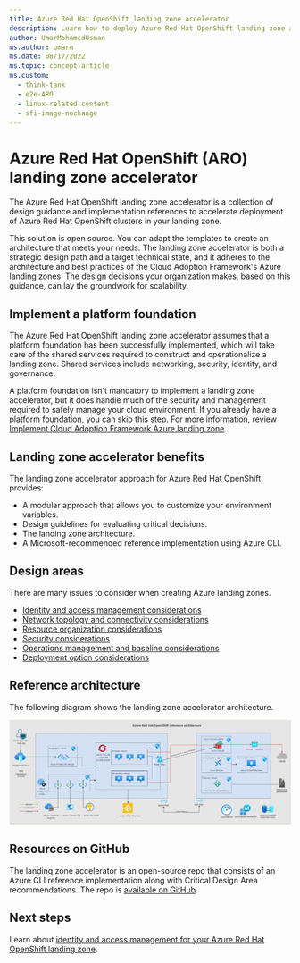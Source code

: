 ```yaml
---
title: Azure Red Hat OpenShift landing zone accelerator
description: Learn how to deploy Azure Red Hat OpenShift landing zone accelerator.
author: UmarMohamedUsman
ms.author: umarm
ms.date: 08/17/2022
ms.topic: concept-article
ms.custom:
  - think-tank
  - e2e-ARO
  - linux-related-content
  - sfi-image-nochange
---
```


# Azure Red Hat OpenShift (ARO) landing zone accelerator

The Azure Red Hat OpenShift landing zone accelerator is a collection of design guidance and implementation references to accelerate deployment of Azure Red Hat OpenShift clusters in your landing zone.

This solution is open source. You can adapt the templates to create an architecture that meets your needs. The landing zone accelerator is both a strategic design path and a target technical state, and it adheres to the architecture and best practices of the Cloud Adoption Framework's Azure landing zones. The design decisions your organization makes, based on this guidance, can lay the groundwork for scalability.

## Implement a platform foundation

The Azure Red Hat OpenShift landing zone accelerator assumes that a platform foundation has been successfully implemented, which will take care of the shared services required to construct and operationalize a landing zone. Shared services include networking, security, identity, and governance.

A platform foundation isn't mandatory to implement a landing zone accelerator, but it does handle much of the security and management required to safely manage your cloud environment. If you already have a platform foundation, you can skip this step. For more information, review [Implement Cloud Adoption Framework Azure landing zone](../../../ready/landing-zone/index.md).

## Landing zone accelerator benefits

The landing zone accelerator approach for Azure Red Hat OpenShift provides:

- A modular approach that allows you to customize your environment variables.
- Design guidelines for evaluating critical decisions.
- The landing zone architecture.
- A Microsoft-recommended reference implementation using Azure CLI.

## Design areas

There are many issues to consider when creating Azure landing zones.

- [Identity and access management considerations](./identity-access-management.md)
- [Network topology and connectivity considerations](./network-topology-connectivity.md)
- [Resource organization considerations](./resource-organization.md)
- [Security considerations](./security.md)
- [Operations management and baseline considerations](./operations.md)
- [Deployment option considerations](./platform-automation-devops.md)

## Reference architecture

The following diagram shows the landing zone accelerator architecture.

[![Diagram showing the landing zone accelerator architecture.](./media/landing-zone-architecture.png)](./media/landing-zone-architecture.png)

## Resources on GitHub

The landing zone accelerator is an open-source repo that consists of an Azure CLI reference implementation along with Critical Design Area recommendations. The repo is [available on GitHub](https://github.com/Azure/ARO-Landing-Zone-Accelerator).

## Next steps

Learn about [identity and access management for your Azure Red Hat OpenShift landing zone](./identity-access-management.md).

